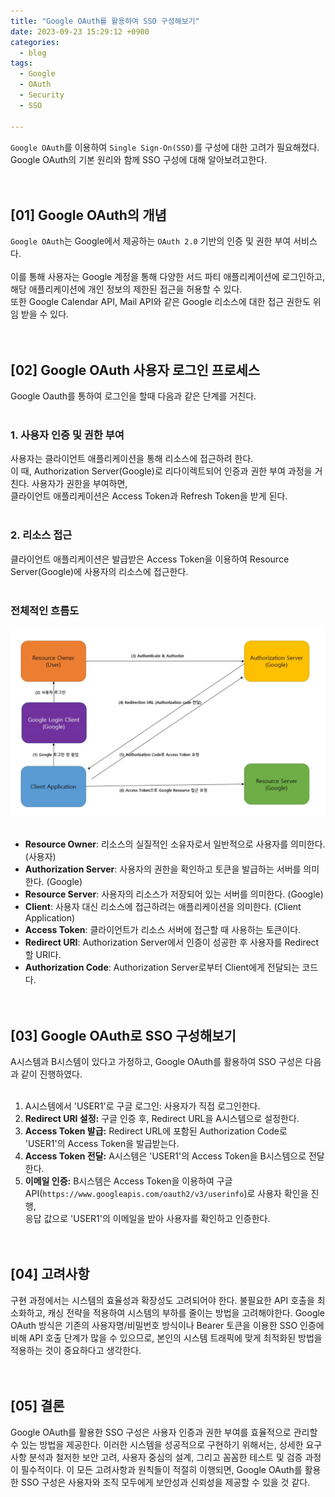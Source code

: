 ```yaml
---
title: "Google OAuth를 활용하여 SSO 구성해보기"
date: 2023-09-23 15:29:12 +0900
categories:
  - blog
tags:
  - Google
  - OAuth
  - Security
  - SSO
 
---
```


`Google OAuth`를 이용하여 `Single Sign-On(SSO)`를 구성에 대한 고려가 필요해졌다.<br>
Google OAuth의 기본 원리와 함께 SSO 구성에 대해 알아보려고한다.<br><br><br>

## [01] Google OAuth의 개념
`Google OAuth`는 Google에서 제공하는 `OAuth 2.0` 기반의 인증 및 권한 부여 서비스다.<br><br>
이를 통해 사용자는 Google 계정을 통해 다양한 서드 파티 애플리케이션에 로그인하고, 해당 애플리케이션에 개인 정보의 제한된 접근을 허용할 수 있다.<br>
또한 Google Calendar API, Mail API와 같은 Google 리소스에 대한 접근 권한도 위임 받을 수 있다.<br><br><br>

## [02] Google OAuth 사용자 로그인 프로세스
Google Oauth를 통하여 로그인을 할때 다음과 같은 단계를 거친다.<br><br>

### 1. 사용자 인증 및 권한 부여
사용자는 클라이언트 애플리케이션을 통해 리소스에 접근하려 한다.<br>
이 때, Authorization Server(Google)로 리다이렉트되어 인증과 권한 부여 과정을 거친다. 사용자가 권한을 부여하면,<br> 
클라이언트 애플리케이션은 Access Token과 Refresh Token을 받게 된다.<br><br>

### 2. 리소스 접근
클라이언트 애플리케이션은 발급받은 Access Token을 이용하여 Resource Server(Google)에 사용자의 리소스에 접근한다.<br><br>

### 전체적인 흐름도

![Google OAuth 로그인](/assets/images/Oauth-1.png)
<br><br>

- **Resource Owner**: 리소스의 실질적인 소유자로서 일반적으로 사용자를 의미한다. (사용자)<br>
- **Authorization Server**: 사용자의 권한을 확인하고 토큰을 발급하는 서버를 의미한다. (Google)<br>
- **Resource Server**: 사용자의 리소스가 저장되어 있는 서버를 의미한다. (Google)<br>
- **Client**: 사용자 대신 리소스에 접근하려는 애플리케이션을 의미한다. (Client Application)<br>
- **Access Token**: 클라이언트가 리소스 서버에 접근할 때 사용하는 토큰이다.<br>
- **Redirect URI**: Authorization Server에서 인증이 성공한 후 사용자를 Redirect할 URI다.<br>
- **Authorization Code**: Authorization Server로부터 Client에게 전달되는 코드다.<br><br><br>


## [03] Google OAuth로 SSO 구성해보기

A시스템과 B시스템이 있다고 가정하고, Google OAuth를 활용하여 SSO 구성은 다음과 같이 진행하였다.<br><br>


1. A시스템에서 'USER1'로 구글 로그인: 사용자가 직접 로그인한다.<br>
2. **Redirect URI 설정:** 구글 인증 후, Redirect URL을 A시스템으로 설정한다.<br>
3. **Access Token 발급:** Redirect URL에 포함된 Authorization Code로 'USER1'의 Access Token을 발급받는다.<br>
4. **Access Token 전달:** A시스템은 'USER1'의 Access Token을 B시스템으로 전달한다.<br>
5. **이메일 인증:** B시스템은 Access Token을 이용하여 구글 API(`https://www.googleapis.com/oauth2/v3/userinfo`)로 사용자 확인을 진행,<br>
응답 값으로 'USER1'의 이메일을 받아 사용자를 확인하고 인증한다.<br><br><br>

## [04] 고려사항
구현 과정에서는 시스템의 효율성과 확장성도 고려되어야 한다. 불필요한 API 호출을 최소화하고, 캐싱 전략을 적용하여 시스템의 부하를 줄이는 방법을 고려해야한다. 
Google OAuth 방식은 기존의 사용자명/비밀번호 방식이나 Bearer 토큰을 이용한 SSO 인증에 비해 API 호출 단계가 많을 수 있으므로, 본인의 시스템 트래픽에 맞게 최적화된 방법을 적용하는 것이 중요하다고 생각한다.<br><br><br>


## [05] 결론
Google OAuth를 활용한 SSO 구성은 사용자 인증과 권한 부여를 효율적으로 관리할 수 있는 방법을 제공한다. 이러한 시스템을 성공적으로 구현하기 위해서는, 상세한 요구사항 분석과 철저한 보안 고려, 사용자 중심의 설계, 그리고 꼼꼼한 테스트 및 검증 과정이 필수적이다. 이 모든 고려사항과 원칙들이 적절히 이행되면, Google OAuth를 활용한 SSO 구성은 사용자와 조직 모두에게 보안성과 신뢰성을 제공할 수 있을 것 같다.
